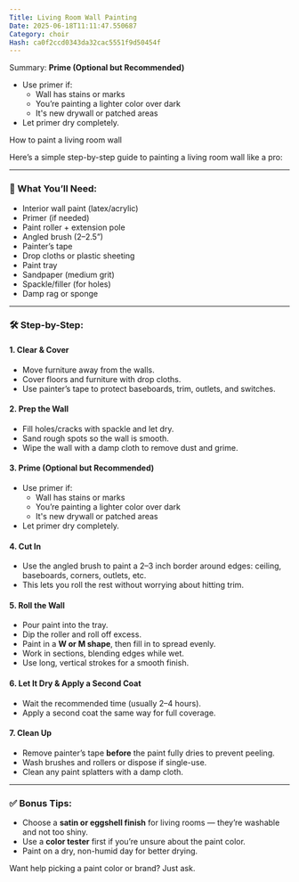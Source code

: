 ```yaml
---
Title: Living Room Wall Painting
Date: 2025-06-18T11:11:47.550687
Category: choir
Hash: ca0f2ccd0343da32cac5551f9d50454f
---
```

Summary: **Prime (Optional but Recommended)**
- Use primer if:
  - Wall has stains or marks
  - You’re painting a lighter color over dark
  - It's new drywall or patched areas
- Let primer dry completely.

How to paint a living room wall

Here’s a simple step-by-step guide to painting a living room wall like a pro:

---

### 🎨 What You’ll Need:
- Interior wall paint (latex/acrylic)
- Primer (if needed)
- Paint roller + extension pole
- Angled brush (2–2.5”)
- Painter’s tape
- Drop cloths or plastic sheeting
- Paint tray
- Sandpaper (medium grit)
- Spackle/filler (for holes)
- Damp rag or sponge

---

### 🛠️ Step-by-Step:

#### 1. **Clear & Cover**
- Move furniture away from the walls.
- Cover floors and furniture with drop cloths.
- Use painter’s tape to protect baseboards, trim, outlets, and switches.

#### 2. **Prep the Wall**
- Fill holes/cracks with spackle and let dry.
- Sand rough spots so the wall is smooth.
- Wipe the wall with a damp cloth to remove dust and grime.

#### 3. **Prime (Optional but Recommended)**
- Use primer if:
  - Wall has stains or marks
  - You’re painting a lighter color over dark
  - It's new drywall or patched areas
- Let primer dry completely.

#### 4. **Cut In**
- Use the angled brush to paint a 2–3 inch border around edges: ceiling, baseboards, corners, outlets, etc.
- This lets you roll the rest without worrying about hitting trim.

#### 5. **Roll the Wall**
- Pour paint into the tray.
- Dip the roller and roll off excess.
- Paint in a **W or M shape**, then fill in to spread evenly.
- Work in sections, blending edges while wet.
- Use long, vertical strokes for a smooth finish.

#### 6. **Let It Dry & Apply a Second Coat**
- Wait the recommended time (usually 2–4 hours).
- Apply a second coat the same way for full coverage.

#### 7. **Clean Up**
- Remove painter’s tape **before** the paint fully dries to prevent peeling.
- Wash brushes and rollers or dispose if single-use.
- Clean any paint splatters with a damp cloth.

---

### ✅ Bonus Tips:
- Choose a **satin or eggshell finish** for living rooms — they’re washable and not too shiny.
- Use a **color tester** first if you’re unsure about the paint color.
- Paint on a dry, non-humid day for better drying.

Want help picking a paint color or brand? Just ask.